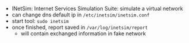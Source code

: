 - INetSim: Internet Services Simulation Suite: simulate a virtual network
- can change dns default ip in `/etc/inetsim/inetsim.conf`
- start tool: `sudo inetsim`
- once finished, report saved in `/var/log/inetsim/report`
	- will contain exchanged information in fake network